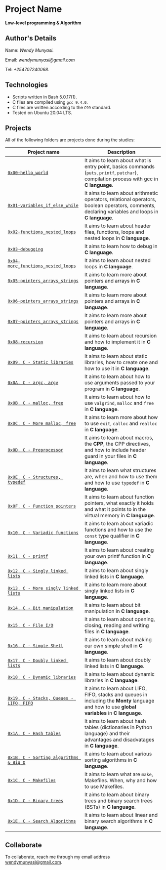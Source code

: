 # Project Name
**Low-level programming & Algorithm**

## Author's Details
Name: *Wendy Munyasi.*

Email: *wendymunyasi@gmail.com*

Tel: *+254707240068.*

## Technologies
* Scripts written in Bash 5.0.17(1).
* C files are compiled using `gcc 9.4.0`.
* C files are written according to the `C99` standard.
* Tested on Ubuntu 20.04 LTS.

## Projects
All of the following folders are projects done during the studies:

| Project name | Description |
| ------------ | ----------- |
| [`0x00-hello_world`](https://github.com/wendymunyasi/alx-low_level_programming/tree/master/0x00-hello_world) | It aims to learn about what is entry point, basics commands (`puts`, `printf`, `putchar`), compilation process with gcc in **C language**.|
| [`0x01-variables_if_else_while`](https://github.com/wendymunyasi/alx-low_level_programming/tree/master/0x01-variables_if_else_while) | It aims to learn about arithmetic operators, relational operators, boolean operators, comments, declaring variables and loops in **C language**.|
| [`0x02-functions_nested_loops`](https://github.com/wendymunyasi/alx-low_level_programming/tree/master/0x02-functions_nested_loops) | It aims to learn about header files, functions, loops and nested loops in **C language**.|
| [`0x03-debugging`](https://github.com/wendymunyasi/alx-low_level_programming/tree/master/0x03-debugging) | It aims to learn how to debug in **C language**.|
| [`0x04-more_functions_nested_loops`](https://github.com/wendymunyasi/alx-low_level_programming/tree/master/0x04-more_functions_nested_loops) | It aims to learn about nested loops in **C language**.|
| [`0x05-pointers_arrays_strings`](https://github.com/wendymunyasi/alx-low_level_programming/tree/master/0x05-pointers_arrays_strings) | It aims to learn more about pointers and arrays in **C language**.|
| [`0x06-pointers_arrays_strings`](https://github.com/wendymunyasi/alx-low_level_programming/tree/master/0x06-pointers_arrays_strings) | It aims to learn more about pointers and arrays in **C language**.|
| [`0x07-pointers_arrays_strings`](https://github.com/wendymunyasi/alx-low_level_programming/tree/master/0x07-pointers_arrays_strings) | It aims to learn more about pointers and arrays in **C language**.|
| [`0x08-recursion`](https://github.com/wendymunyasi/alx-low_level_programming/tree/master/0x08-recursion) | It aims to learn about recursion and how to implement it in **C language**.|
| [`0x09. C - Static libraries`](https://github.com/wendymunyasi/alx-low_level_programming/tree/master/0x09-static_libraries) | It aims to learn about static libraries, how to create one and how to use it in **C language**.|
| [`0x0A. C - argc, argv`](https://github.com/wendymunyasi/alx-low_level_programming/tree/master/0x0A-argc_argv) | It aims to learn about how to use arguments passed to your program in **C language**.|
| [`0x0B. C - malloc, free`](https://github.com/wendymunyasi/alx-low_level_programming/tree/master/0x0B-malloc_free) | It aims to learn about how to use `valgrind`, `malloc` and `free` in **C language**.|
| [`0x0C. C - More malloc, free`](https://github.com/wendymunyasi/alx-low_level_programming/tree/master/0x0C-more_malloc_free) | It aims to learn more about how to use `exit`, `calloc` and `realloc` in **C language**.|
| [`0x0D. C - Preprocessor`](https://github.com/wendymunyasi/alx-low_level_programming/tree/master/0x0D-preprocessor) | It aims to learn about macros, the **CPP**, the CPP directives, and how to include header guard in your files in **C language**.|
| [`0x0E. C - Structures, typedef`](https://github.com/wendymunyasi/alx-low_level_programming/tree/master/0x0E-structures_typedef) | It aims to learn what structures are, when and how to use them and how to use `typedef` in **C language**.|
| [`0x0F. C - Function pointers`](https://github.com/wendymunyasi/alx-low_level_programming/tree/master/0x0F-function_pointers) | It aims to learn about function pointers, what exactly it holds and what it points to in the virtual memory in **C language**.|
| [`0x10. C - Variadic functions`](https://github.com/wendymunyasi/alx-low_level_programming/tree/master/0x10-variadic_functions) | It aims to learn about variadic functions and how to use the `const` type qualifier in **C language**.|
| [`0x11. C - printf`](https://github.com/wendymunyasi/printf) | It aims to learn about creating your own printf function in **C language**.|
| [`0x12. C - Singly linked lists`](https://github.com/wendymunyasi/alx-low_level_programming/tree/master/0x12-singly_linked_lists) | It aims to learn about singly linked lists in **C language**.|
| [`0x13. C - More singly linked lists`](https://github.com/wendymunyasi/alx-low_level_programming/tree/master/0x13-more_singly_linked_lists) | It aims to learn more about singly linked lists in **C language**.|
| [`0x14. C - Bit manipulation`](https://github.com/wendymunyasi/alx-low_level_programming/tree/master/0x14-bit_manipulation) | It aims to learn about bit manipulation in **C language**.|
| [`0x15. C - File I/O`](https://github.com/wendymunyasi/alx-low_level_programming/tree/master/0x15-file_io) | It aims to learn about opening, closing, reading and writing files in **C language**.|
| [`0x16. C - Simple Shell`](https://github.com/Kennie-Simz/simple_shell/tree/394c4fb9620ce8e97e52035e0d6cf96fc36c971b) | It aims to learn about making our own simple shell in **C language**.|
| [`0x17. C - Doubly linked lists`](https://github.com/wendymunyasi/alx-low_level_programming/tree/master/0x15-file_io) | It aims to learn about doubly linked lists in **C language**.|
| [`0x18. C - Dynamic libraries`](https://github.com/wendymunyasi/alx-low_level_programming/tree/master/0x18-dynamic_libraries) | It aims to learn about dynamic libraries in **C language**.|
| [`0x19. C - Stacks, Queues - LIFO, FIFO`](https://github.com/wendymunyasi/monty) | It aims to learn about LIFO, FIFO, stacks and queues in including the **Monty** language and how to use **global variables** in **C language**.|
| [`0x1A. C - Hash tables`](https://github.com/wendymunyasi/alx-low_level_programming/tree/master/0x1A-hash_tables) | It aims to learn about hash tables (dictionaries in Python language) and their advantages and disadvatages in **C language**.|
| [`0x1B. C - Sorting algorithms & Big O`](https://github.com/martinmulwa/sorting_algorithms) | It aims to learn about various sorting algorithms in **C language**.|
| [`0x1C. C - Makefiles`](https://github.com/wendymunyasi/alx-low_level_programming/tree/master/0x1C-makefiles) | It aims to learn what are `make`, Makefiles. When, why and how to use Makefiles.|
| [`0x1D. C - Binary trees`](https://github.com/wendymunyasi/binary_trees) | It aims to learn about binary trees and binary search trees (BSTs) in **C language**.|
| [`0x1E. C - Search Algorithms`](https://github.com/martinmulwa/sorting_algorithms) | It aims to learn about linear and binary search algorithms in **C language**.|


## Collaborate

To collaborate, reach me through my email address wendymunyasi@gmail.com.

